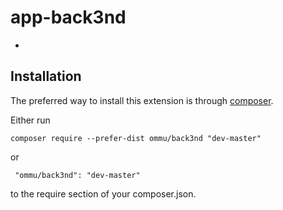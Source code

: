 app-back3nd
=============
-


Installation
------------
The preferred way to install this extension is through [composer](http://getcomposer.org/download/).

Either run

```
composer require --prefer-dist ommu/back3nd "dev-master"
```

 or
```
 "ommu/back3nd": "dev-master"
```

to the require section of your composer.json.
